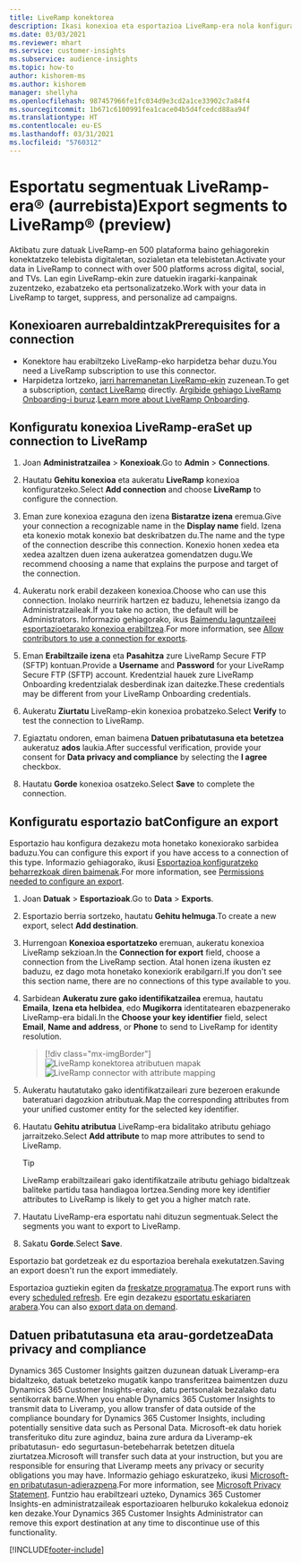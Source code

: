 ```yaml
---
title: LiveRamp konektorea
description: Ikasi konexioa eta esportazioa LiveRamp-era nola konfiguratu.
ms.date: 03/03/2021
ms.reviewer: mhart
ms.service: customer-insights
ms.subservice: audience-insights
ms.topic: how-to
author: kishorem-ms
ms.author: kishorem
manager: shellyha
ms.openlocfilehash: 987457966fe1fc034d9e3cd2a1ce33902c7a84f4
ms.sourcegitcommit: 1b671c6100991fea1cace04b5d4fcedcd88aa94f
ms.translationtype: HT
ms.contentlocale: eu-ES
ms.lasthandoff: 03/31/2021
ms.locfileid: "5760312"
---
```

# <a name="export-segments-to-liverampreg-preview"></a><span data-ttu-id="100f1-103">Esportatu segmentuak LiveRamp-era&reg; (aurrebista)</span><span class="sxs-lookup"><span data-stu-id="100f1-103">Export segments to LiveRamp&reg; (preview)</span></span>

<span data-ttu-id="100f1-104">Aktibatu zure datuak LiveRamp-en 500 plataforma baino gehiagorekin konektatzeko telebista digitaletan, sozialetan eta telebistetan.</span><span class="sxs-lookup"><span data-stu-id="100f1-104">Activate your data in LiveRamp to connect with over 500 platforms across digital, social, and TVs.</span></span> <span data-ttu-id="100f1-105">Lan egin LiveRamp-ekin zure datuekin iragarki-kanpainak zuzentzeko, ezabatzeko eta pertsonalizatzeko.</span><span class="sxs-lookup"><span data-stu-id="100f1-105">Work with your data in LiveRamp to target, suppress, and personalize ad campaigns.</span></span>

## <a name="prerequisites-for-a-connection"></a><span data-ttu-id="100f1-106">Konexioaren aurrebaldintzak</span><span class="sxs-lookup"><span data-stu-id="100f1-106">Prerequisites for a connection</span></span>

- <span data-ttu-id="100f1-107">Konektore hau erabiltzeko LiveRamp-eko harpidetza behar duzu.</span><span class="sxs-lookup"><span data-stu-id="100f1-107">You need a LiveRamp subscription to use this connector.</span></span>
- <span data-ttu-id="100f1-108">Harpidetza lortzeko, [jarri harremanetan LiveRamp-ekin](https://liveramp.com/contact/) zuzenean.</span><span class="sxs-lookup"><span data-stu-id="100f1-108">To get a subscription, [contact LiveRamp](https://liveramp.com/contact/) directly.</span></span> <span data-ttu-id="100f1-109">[Argibide gehiago LiveRamp Onboarding-i buruz](https://liveramp.com/our-platform/data-onboarding/).</span><span class="sxs-lookup"><span data-stu-id="100f1-109">[Learn more about LiveRamp Onboarding](https://liveramp.com/our-platform/data-onboarding/).</span></span>

## <a name="set-up-connection-to-liveramp"></a><span data-ttu-id="100f1-110">Konfiguratu konexioa LiveRamp-era</span><span class="sxs-lookup"><span data-stu-id="100f1-110">Set up connection to LiveRamp</span></span>

1. <span data-ttu-id="100f1-111">Joan **Administratzailea** > **Konexioak**.</span><span class="sxs-lookup"><span data-stu-id="100f1-111">Go to **Admin** > **Connections**.</span></span>

1. <span data-ttu-id="100f1-112">Hautatu **Gehitu konexioa** eta aukeratu **LiveRamp** konexioa konfiguratzeko.</span><span class="sxs-lookup"><span data-stu-id="100f1-112">Select **Add connection** and choose **LiveRamp** to configure the connection.</span></span>

1. <span data-ttu-id="100f1-113">Eman zure konexioa ezaguna den izena **Bistaratze izena** eremua.</span><span class="sxs-lookup"><span data-stu-id="100f1-113">Give your connection a recognizable name in the **Display name** field.</span></span> <span data-ttu-id="100f1-114">Izena eta konexio motak konexio bat deskribatzen du.</span><span class="sxs-lookup"><span data-stu-id="100f1-114">The name and the type of the connection describe this connection.</span></span> <span data-ttu-id="100f1-115">Konexio honen xedea eta xedea azaltzen duen izena aukeratzea gomendatzen dugu.</span><span class="sxs-lookup"><span data-stu-id="100f1-115">We recommend choosing a name that explains the purpose and target of the connection.</span></span>

1. <span data-ttu-id="100f1-116">Aukeratu nork erabil dezakeen konexioa.</span><span class="sxs-lookup"><span data-stu-id="100f1-116">Choose who can use this connection.</span></span> <span data-ttu-id="100f1-117">Inolako neurririk hartzen ez baduzu, lehenetsia izango da Administratzaileak.</span><span class="sxs-lookup"><span data-stu-id="100f1-117">If you take no action, the default will be Administrators.</span></span> <span data-ttu-id="100f1-118">Informazio gehiagorako, ikus [Baimendu laguntzaileei esportazioetarako konexioa erabiltzea](connections.md#allow-contributors-to-use-a-connection-for-exports).</span><span class="sxs-lookup"><span data-stu-id="100f1-118">For more information, see [Allow contributors to use a connection for exports](connections.md#allow-contributors-to-use-a-connection-for-exports).</span></span>

1. <span data-ttu-id="100f1-119">Eman **Erabiltzaile izena** eta **Pasahitza** zure LiveRamp Secure FTP (SFTP) kontuan.</span><span class="sxs-lookup"><span data-stu-id="100f1-119">Provide a **Username** and **Password** for your LiveRamp Secure FTP (SFTP) account.</span></span>
<span data-ttu-id="100f1-120">Kredentzial hauek zure LiveRamp Onboarding kredentzialak desberdinak izan daitezke.</span><span class="sxs-lookup"><span data-stu-id="100f1-120">These credentials may be different from your LiveRamp Onboarding credentials.</span></span>

1. <span data-ttu-id="100f1-121">Aukeratu **Ziurtatu** LiveRamp-ekin konexioa probatzeko.</span><span class="sxs-lookup"><span data-stu-id="100f1-121">Select **Verify** to test the connection to LiveRamp.</span></span>

1. <span data-ttu-id="100f1-122">Egiaztatu ondoren, eman baimena **Datuen pribatutasuna eta betetzea** aukeratuz **ados** laukia.</span><span class="sxs-lookup"><span data-stu-id="100f1-122">After successful verification, provide your consent for **Data privacy and compliance** by selecting the **I agree** checkbox.</span></span>

1. <span data-ttu-id="100f1-123">Hautatu **Gorde** konexioa osatzeko.</span><span class="sxs-lookup"><span data-stu-id="100f1-123">Select **Save** to complete the connection.</span></span>

## <a name="configure-an-export"></a><span data-ttu-id="100f1-124">Konfiguratu esportazio bat</span><span class="sxs-lookup"><span data-stu-id="100f1-124">Configure an export</span></span>

<span data-ttu-id="100f1-125">Esportazio hau konfigura dezakezu mota honetako konexiorako sarbidea baduzu.</span><span class="sxs-lookup"><span data-stu-id="100f1-125">You can configure this export if you have access to a connection of this type.</span></span> <span data-ttu-id="100f1-126">Informazio gehiagorako, ikusi [Esportazioa konfiguratzeko beharrezkoak diren baimenak](export-destinations.md#set-up-a-new-export).</span><span class="sxs-lookup"><span data-stu-id="100f1-126">For more information, see [Permissions needed to configure an export](export-destinations.md#set-up-a-new-export).</span></span>

1. <span data-ttu-id="100f1-127">Joan **Datuak** > **Esportazioak**.</span><span class="sxs-lookup"><span data-stu-id="100f1-127">Go to **Data** > **Exports**.</span></span>

1. <span data-ttu-id="100f1-128">Esportazio berria sortzeko, hautatu **Gehitu helmuga**.</span><span class="sxs-lookup"><span data-stu-id="100f1-128">To create a new export, select **Add destination**.</span></span>

1. <span data-ttu-id="100f1-129">Hurrengoan **Konexioa esportatzeko** eremuan, aukeratu konexioa LiveRamp sekzioan.</span><span class="sxs-lookup"><span data-stu-id="100f1-129">In the **Connection for export** field, choose a connection from the LiveRamp section.</span></span> <span data-ttu-id="100f1-130">Atal honen izena ikusten ez baduzu, ez dago mota honetako konexiorik erabilgarri.</span><span class="sxs-lookup"><span data-stu-id="100f1-130">If you don't see this section name, there are no connections of this type available to you.</span></span>

1. <span data-ttu-id="100f1-131">Sarbidean **Aukeratu zure gako identifikatzailea** eremua, hautatu **Emaila**, **Izena eta helbidea**, edo **Mugikorra** identitatearen ebazpenerako LiveRamp-era bidali.</span><span class="sxs-lookup"><span data-stu-id="100f1-131">In the **Choose your key identifier** field, select **Email**,  **Name and address**, or **Phone** to send to LiveRamp for identity resolution.</span></span>
   > [!div class="mx-imgBorder"]
   > <span data-ttu-id="100f1-132">![LiveRamp konektorea atributuen mapak](media/export-liveramp-segments.png "LiveRamp konektorea atributuen mapak")</span><span class="sxs-lookup"><span data-stu-id="100f1-132">![LiveRamp connector with attribute mapping](media/export-liveramp-segments.png "LiveRamp connector with attribute mapping")</span></span>

1. <span data-ttu-id="100f1-133">Aukeratu hautatutako gako identifikatzaileari zure bezeroen erakunde bateratuari dagozkion atributuak.</span><span class="sxs-lookup"><span data-stu-id="100f1-133">Map the corresponding attributes from your unified customer entity for the selected key identifier.</span></span>

1. <span data-ttu-id="100f1-134">Hautatu **Gehitu atributua** LiveRamp-era bidalitako atributu gehiago jarraitzeko.</span><span class="sxs-lookup"><span data-stu-id="100f1-134">Select **Add attribute** to map more attributes to send to LiveRamp.</span></span>

   > [!TIP]
   > <span data-ttu-id="100f1-135">LiveRamp erabiltzaileari gako identifikatzaile atributu gehiago bidaltzeak baliteke partidu tasa handiagoa lortzea.</span><span class="sxs-lookup"><span data-stu-id="100f1-135">Sending more key identifier attributes to LiveRamp is likely to get you a higher match rate.</span></span>

1. <span data-ttu-id="100f1-136">Hautatu LiveRamp-era esportatu nahi dituzun segmentuak.</span><span class="sxs-lookup"><span data-stu-id="100f1-136">Select the segments you want to export to LiveRamp.</span></span>

1. <span data-ttu-id="100f1-137">Sakatu **Gorde**.</span><span class="sxs-lookup"><span data-stu-id="100f1-137">Select **Save**.</span></span>

<span data-ttu-id="100f1-138">Esportazio bat gordetzeak ez du esportazioa berehala exekutatzen.</span><span class="sxs-lookup"><span data-stu-id="100f1-138">Saving an export doesn't run the export immediately.</span></span>

<span data-ttu-id="100f1-139">Esportazioa guztiekin egiten da [freskatze programatua](system.md#schedule-tab).</span><span class="sxs-lookup"><span data-stu-id="100f1-139">The export runs with every [scheduled refresh](system.md#schedule-tab).</span></span> <span data-ttu-id="100f1-140">Ere egin dezakezu [esportatu eskariaren arabera](export-destinations.md#run-exports-on-demand).</span><span class="sxs-lookup"><span data-stu-id="100f1-140">You can also [export data on demand](export-destinations.md#run-exports-on-demand).</span></span> 


## <a name="data-privacy-and-compliance"></a><span data-ttu-id="100f1-141">Datuen pribatutasuna eta arau-gordetzea</span><span class="sxs-lookup"><span data-stu-id="100f1-141">Data privacy and compliance</span></span>

<span data-ttu-id="100f1-142">Dynamics 365 Customer Insights gaitzen duzunean datuak Liveramp-era bidaltzeko, datuak betetzeko mugatik kanpo transferitzea baimentzen duzu Dynamics 365 Customer Insights-erako, datu pertsonalak bezalako datu sentikorrak barne.</span><span class="sxs-lookup"><span data-stu-id="100f1-142">When you enable Dynamics 365 Customer Insights to transmit data to Liveramp, you allow transfer of data outside of the compliance boundary for Dynamics 365 Customer Insights, including potentially sensitive data such as Personal Data.</span></span> <span data-ttu-id="100f1-143">Microsoft-ek datu horiek transferituko ditu zure aginduz, baina zure ardura da Liveramp-ek pribatutasun- edo segurtasun-betebeharrak betetzen dituela ziurtatzea.</span><span class="sxs-lookup"><span data-stu-id="100f1-143">Microsoft will transfer such data at your instruction, but you are responsible for ensuring that Liveramp meets any privacy or security obligations you may have.</span></span> <span data-ttu-id="100f1-144">Informazio gehiago eskuratzeko, ikusi [Microsoft-en pribatutasun-adierazpena](https://go.microsoft.com/fwlink/?linkid=396732).</span><span class="sxs-lookup"><span data-stu-id="100f1-144">For more information, see [Microsoft Privacy Statement](https://go.microsoft.com/fwlink/?linkid=396732).</span></span>
<span data-ttu-id="100f1-145">Funtzio hau erabiltzeari uzteko, Dynamics 365 Customer Insights-en administratzaileak esportazioaren helburuko kokalekua edonoiz ken dezake.</span><span class="sxs-lookup"><span data-stu-id="100f1-145">Your Dynamics 365 Customer Insights Administrator can remove this export destination at any time to discontinue use of this functionality.</span></span>

[!INCLUDE[footer-include](../includes/footer-banner.md)]
